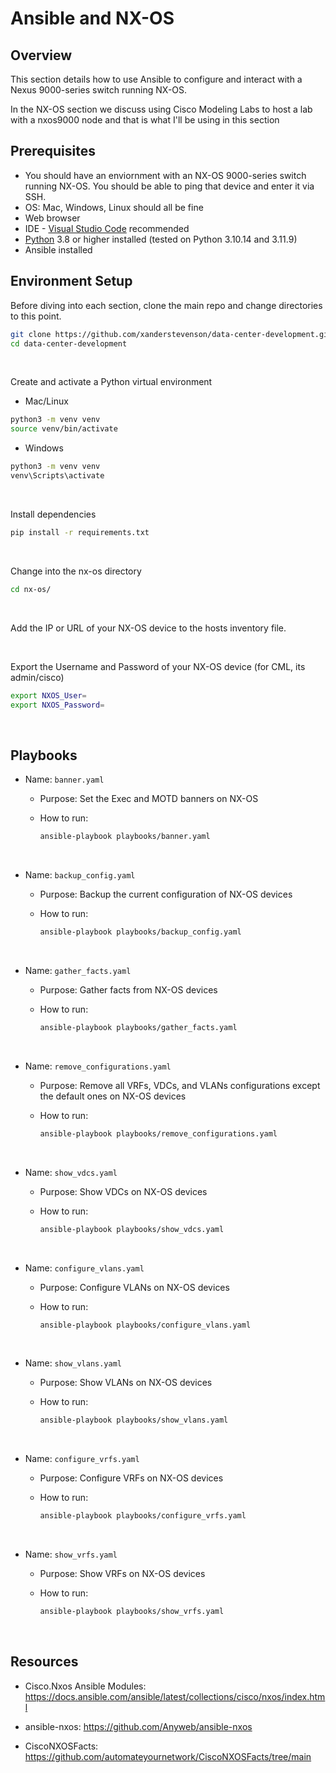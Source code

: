 # Ansible and NX-OS

## Overview 

This section details how to use Ansible to configure and interact with a Nexus 9000-series switch running NX-OS.

In the NX-OS section we discuss using Cisco Modeling Labs to host a lab with a nxos9000 node and that is what I'll be using in this section


## Prerequisites

- You should have an enviornment with an NX-OS 9000-series switch running NX-OS. You should be able to ping that device and enter it via SSH.
- OS: Mac, Windows, Linux should all be fine
- Web browser
- IDE - [Visual Studio Code](https://code.visualstudio.com/Download) recommended
- [Python](https://www.python.org/downloads/) 3.8 or higher installed (tested on Python 3.10.14 and 3.11.9)
- Ansible installed

## Environment Setup

Before diving into each section, clone the main repo and change directories to this point.

```bash
git clone https://github.com/xanderstevenson/data-center-development.git
cd data-center-development
```
<br>

Create and activate a Python virtual environment

- Mac/Linux
```bash
python3 -m venv venv
source venv/bin/activate
```
- Windows
```bash
python3 -m venv venv
venv\Scripts\activate
```
<br>

Install dependencies

```bash
pip install -r requirements.txt
```
<br>

Change into the nx-os directory

```bash
cd nx-os/
```
<br>

Add the IP or URL of your NX-OS device to the hosts inventory file.

<br>

Export the Username and Password of your NX-OS device (for CML, its admin/cisco)

```bash
export NXOS_User=
export NXOS_Password=
```

<br>

## Playbooks

- Name: `banner.yaml`
  - Purpose: Set the Exec and MOTD banners on NX-OS
  - How to run:

    ```bash
    ansible-playbook playbooks/banner.yaml
    ```

  <br>

- Name: `backup_config.yaml`
  - Purpose: Backup the current configuration of NX-OS devices
  - How to run:

    ```bash
    ansible-playbook playbooks/backup_config.yaml
    ```

  <br>

- Name: `gather_facts.yaml`
  - Purpose: Gather facts from NX-OS devices
  - How to run:

    ```bash
    ansible-playbook playbooks/gather_facts.yaml
    ```

  <br>

- Name: `remove_configurations.yaml`
  - Purpose: Remove all VRFs, VDCs, and VLANs configurations except the default ones on NX-OS devices
  - How to run:

    ```bash
    ansible-playbook playbooks/remove_configurations.yaml
    ```

  <br>


- Name: `show_vdcs.yaml`
  - Purpose: Show VDCs on NX-OS devices
  - How to run:

    ```bash
    ansible-playbook playbooks/show_vdcs.yaml
    ```

  <br>

- Name: `configure_vlans.yaml`
  - Purpose: Configure VLANs on NX-OS devices
  - How to run:

    ```bash
    ansible-playbook playbooks/configure_vlans.yaml
    ```

  <br>

- Name: `show_vlans.yaml`
  - Purpose: Show VLANs on NX-OS devices
  - How to run:

    ```bash
    ansible-playbook playbooks/show_vlans.yaml
    ```

  <br>

- Name: `configure_vrfs.yaml`
  - Purpose: Configure VRFs on NX-OS devices
  - How to run:

    ```bash
    ansible-playbook playbooks/configure_vrfs.yaml
    ```

  <br>

- Name: `show_vrfs.yaml`
  - Purpose: Show VRFs on NX-OS devices
  - How to run:

    ```bash
    ansible-playbook playbooks/show_vrfs.yaml
    ```

  <br>





## Resources

- Cisco.Nxos Ansible Modules: https://docs.ansible.com/ansible/latest/collections/cisco/nxos/index.html

- ansible-nxos: https://github.com/Anyweb/ansible-nxos

- CiscoNXOSFacts: https://github.com/automateyournetwork/CiscoNXOSFacts/tree/main



